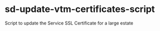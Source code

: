 # sd-update-vtm-certificates-script
Script to update the Service SSL Certificate for a large estate
